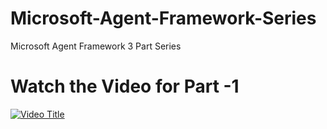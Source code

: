 # Microsoft-Agent-Framework-Series
Microsoft Agent Framework 3 Part Series

# Watch the Video for Part -1

[![Video Title](https://img.youtube.com/vi/HlW1tm0Q4hU/0.jpg)](https://www.youtube.com/watch?v=HlW1tm0Q4hU)
